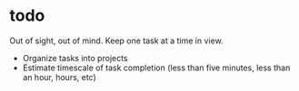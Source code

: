 # todo
Out of sight, out of mind. Keep one task at a time in view. 

- Organize tasks into projects
- Estimate timescale of task completion (less than five minutes, less than an hour, hours, etc)
